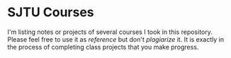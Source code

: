 # SJTU Courses

I'm listing notes or projects of several courses I took in this repository. Please feel free to use it as *reference* but don't *plagiarize* it. It is exactly in the process of completing class projects that you make progress.
